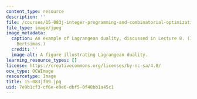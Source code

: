 ```yaml
---
content_type: resource
description: ''
file: /courses/15-083j-integer-programming-and-combinatorial-optimization-fall-2009/7e9b1cf3cf6ee9e6dbf50f48bb1a45c1_15-083jf09.jpg
file_type: image/jpeg
image_metadata:
  caption: An example of Lagrangean duality, discussed in Lecture 8. (Image by Prof.
    Bertsimas.)
  credit: ''
  image-alt: A figure illustrating Lagrangean duality.
learning_resource_types: []
license: https://creativecommons.org/licenses/by-nc-sa/4.0/
ocw_type: OCWImage
resourcetype: Image
title: 15-083jf09.jpg
uid: 7e9b1cf3-cf6e-e9e6-dbf5-0f48bb1a45c1
---
```

